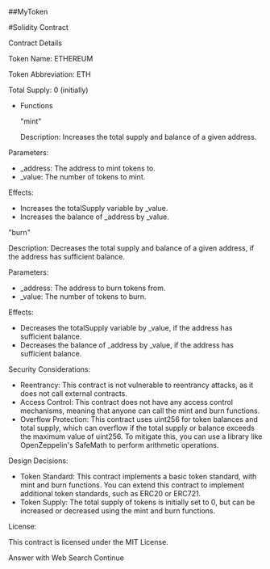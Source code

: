 ##MyToken

#Solidity Contract

Contract Details

Token Name: ETHEREUM

Token Abbreviation: ETH

Total Supply: 0 (initially)

* Functions

  "mint"

    Description: Increases the total supply and balance of a given address.
 
 Parameters:

  * _address: The address to mint tokens to.
  * _value: The number of tokens to mint.
  
 Effects:

  * Increases the totalSupply variable by _value.
  * Increases the balance of _address by _value.

  "burn"

   Description: Decreases the total supply and balance of a given address, if the address has sufficient balance.

  Parameters:
   * _address: The address to burn tokens from.
   * _value: The number of tokens to burn.

 Effects:

  * Decreases the totalSupply variable by _value, if the address has sufficient balance.
  * Decreases the balance of _address by _value, if the address has sufficient balance.

 Security Considerations:

   * Reentrancy: This contract is not vulnerable to reentrancy attacks, as it does not call external contracts.
   * Access Control: This contract does not have any access control mechanisms, meaning that anyone can call the mint and burn functions.
   * Overflow Protection: This contract uses uint256 for token balances and total supply, which can overflow if the total supply or balance exceeds the maximum value of uint256. To mitigate this, you can use a 
   library like OpenZeppelin's SafeMath to perform arithmetic operations.

 Design Decisions:

   * Token Standard: This contract implements a basic token standard, with mint and burn functions. You can extend this contract to implement additional token standards, such as ERC20 or ERC721.
   * Token Supply: The total supply of tokens is initially set to 0, but can be increased or decreased using the mint and burn functions.

 License:

   This contract is licensed under the MIT License.






Answer with Web Search
Continue
